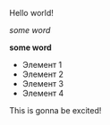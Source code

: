 Hello world!


*some word*

**some word**

* Элемент 1
* Элемент 2
* Элемент 3
* Элемент 4

This is gonna be excited!